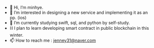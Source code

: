 - 👋 Hi, I’m minhye.
- 👀 I’m interested in designing a new service and implementing it as an pp. (ios)
- 🌱 I’m currently studying swift, sql, and python by self-study.
- ⛓ I plan to learn developing smart contract in public blockchain in this winter.
- 📫 How to reach me : jenney31@naver.com
